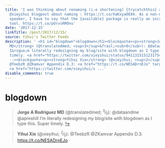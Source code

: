 ```yaml
---
title: 'I was thinking about renaming (i.e shortening) {trycatchthis} after reading
  @xieyihui blogpost about naming : https://t.co/XaKxya0E84. As a non-native english
  speaker, I have to say that the {available} package is really an incredibly useful
  tool. https://t.co/pOrvsRMOnu'
date: '2017-12-15'
linkTitle: /post/2017/12/15/
source: Yihui's Twitter Feeds
description: ' <h1 id="blogdown">blogdown</h1><blockquote><p><strong>Jorge A Rodriguez
  MD</strong> (@translatedmed; <sup>3</sup>&frasl;<sub>0</sub>): @dataandme @apreshill
  I&rsquo;m literally redesigning my blog/site with blogdown as I type this. Super
  timely. <a href="https://twitter.com/xieyihui/status/941131515123175424" target="_blank">&#8618;</a></p></blockquote><!--
  --><blockquote><p><strong>Yihui Xie</strong> (@xieyihui; <sup>2</sup>&frasl;<sub>0</sub>):
  @TeebzR @ZKamvar Appendix D.3: <a href="https://t.co/NESADrnEJo" target="_blank">https://t.co/NESADrnEJo</a>
  <a href="https://twitter.com/xieyihui/s ...'
disable_comments: true
---
```

 <h1 id="blogdown">blogdown</h1><blockquote><p><strong>Jorge A Rodriguez MD</strong> (@translatedmed; <sup>3</sup>&frasl;<sub>0</sub>): @dataandme @apreshill I&rsquo;m literally redesigning my blog/site with blogdown as I type this. Super timely. <a href="https://twitter.com/xieyihui/status/941131515123175424" target="_blank">&#8618;</a></p></blockquote><!-- --><blockquote><p><strong>Yihui Xie</strong> (@xieyihui; <sup>2</sup>&frasl;<sub>0</sub>): @TeebzR @ZKamvar Appendix D.3: <a href="https://t.co/NESADrnEJo" target="_blank">https://t.co/NESADrnEJo</a> <a href="https://twitter.com/xieyihui/s ...